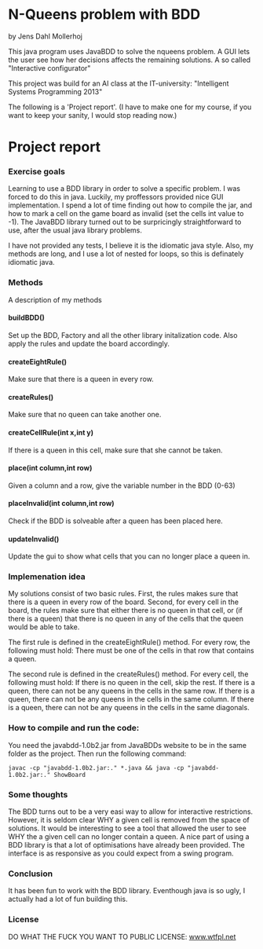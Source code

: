 N-Queens problem with BDD
=========================
by Jens Dahl Mollerhoj

This java program uses JavaBDD to solve the nqueens problem. A GUI lets the
user see how her decisions affects the remaining solutions. A so called "Interactive configurator"

This project was build for an AI class at the IT-university:
"Intelligent Systems Programming 2013"

The following is a 'Project report'. (I have to make one for my course, if you
want to keep your sanity, I would stop reading now.)

Project report
==============

### Exercise goals

Learning to use a BDD library in order to solve a specific problem. I was
forced to do this in java. Luckily, my proffessors provided nice GUI
implementation. I spend a lot of time finding out how to compile the jar,
and how to mark a cell on the game board as invalid (set the cells int value to -1).
The JavaBDD library turned out to be surpricingly straightforward to use, after the usual java library problems.

I have not provided any tests, I believe it is the idiomatic java style. Also, my methods are long, and I use a lot of nested for loops, so this is definately idiomatic java.

### Methods
A description of my methods
#### buildBDD() 
Set up the BDD, Factory and all the other library initalization code. Also apply the rules and update the board accordingly.
#### createEightRule() 
Make sure that there is a queen in every row.
#### createRules() 
Make sure that no queen can take another one.
#### createCellRule(int x,int y) 
If there is a queen in this cell, make sure that she cannot be taken.
#### place(int column,int row) 
Given a column and a row, give the variable number in the BDD (0-63)
#### placeInvalid(int column,int row) 
Check if the BDD is solveable after a queen has been placed here. 
#### updateInvalid() 
Update the gui to show what cells that you can no longer place a queen in.

### Implemenation idea
My solutions consist of two basic rules. First, the rules makes sure that there is a queen in every row of the board.
Second, for every cell in the board, the rules make sure that either there is no queen in that cell, or (if there is a queen) that
there is no queen in any of the cells that the queen would be able to take.

The first rule is defined in the createEightRule() method. For every row, the following must hold:
There must be one of the cells in that row that contains a queen.

The second rule is defined in the createRules() method. For every cell, the following must hold:
If there is no queen in the cell, skip the rest.
If there is a queen, there can not be any queens in the cells in the same row.
If there is a queen, there can not be any queens in the cells in the same column.
If there is a queen, there can not be any queens in the cells in the same diagonals.

### How to compile and run the code:
You need the javabdd-1.0b2.jar from JavaBDDs website to be in the same folder as the project. Then run the following command:
````
javac -cp "javabdd-1.0b2.jar:." *.java && java -cp "javabdd-1.0b2.jar:." ShowBoard
````

### Some thoughts
The BDD turns out to be a very easi way to allow for interactive restrictions. However, it is seldom clear WHY a given cell is removed from the space of solutions. It would be interesting to see a tool that allowed the user to see WHY the a given cell can no longer contain a queen.
A nice part of using a BDD library is that a lot of optimisations have already been provided. The interface is as responsive as you could expect from a swing program.

### Conclusion
It has been fun to work with the BDD library. Eventhough java is so ugly, I actually had a lot of fun building this.

### License
DO WHAT THE FUCK YOU WANT TO PUBLIC LICENSE: www.wtfpl.net
